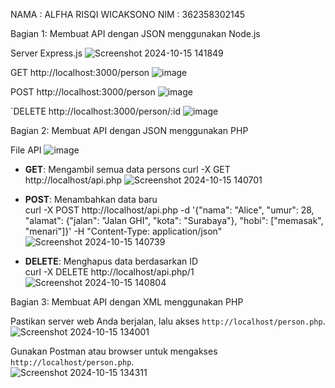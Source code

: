 NAMA : ALFHA RISQI WICAKSONO
NIM : 362358302145

Bagian 1: Membuat API dengan JSON menggunakan Node.js

Server	Express.js
![Screenshot 2024-10-15 141849](https://github.com/user-attachments/assets/13e6cf08-af97-47f4-8499-4ad549263ad6)

GET	http://localhost:3000/person
![image](https://github.com/user-attachments/assets/392cdbd5-7939-4332-a5ea-fbcf0d625abb)

POST	http://localhost:3000/person
![image](https://github.com/user-attachments/assets/ec04a911-5811-4564-a500-668ff35e33c3)

`DELETE	http://localhost:3000/person/:id
![image](https://github.com/user-attachments/assets/d343dfa5-bc78-4a8e-b657-18f053638c89)

Bagian 2: Membuat API dengan JSON menggunakan PHP

File	API
![image](https://github.com/user-attachments/assets/2b4b95b6-4bb4-41a9-86d2-24ec7f50c71e)

-	**GET**:	Mengambil	semua	data	persons	
curl -X GET http://localhost/api.php
![Screenshot 2024-10-15 140701](https://github.com/user-attachments/assets/7f56548f-058d-4c96-b407-748c7402e07b)


-	**POST**:	Menambahkan	data	baru	
curl -X POST http://localhost/api.php -d '{"nama": "Alice", "umur": 28, 
"alamat": {"jalan": "Jalan GHI", "kota": "Surabaya"}, "hobi": ["memasak", 
"menari"]}' -H "Content-Type: application/json"
![Screenshot 2024-10-15 140739](https://github.com/user-attachments/assets/44041260-0ed4-4683-9210-2de3a2f54270)

-	**DELETE**:	Menghapus	data	berdasarkan	ID	
curl -X DELETE http://localhost/api.php/1
![Screenshot 2024-10-15 140804](https://github.com/user-attachments/assets/94f70991-70c8-4e1a-8c8b-af2b11e3fcca)

Bagian 3: Membuat API dengan XML menggunakan PHP

Pastikan	server	web	Anda	berjalan,	lalu	akses	`http://localhost/person.php`.
![Screenshot 2024-10-15 134001](https://github.com/user-attachments/assets/e54c5ad7-f0c1-47fe-bbd8-dd78714e197c)

Gunakan	Postman	atau	browser	untuk	mengakses	`http://localhost/person.php`.	
![Screenshot 2024-10-15 134311](https://github.com/user-attachments/assets/587a2e8d-600e-4360-a13f-e3e940807254)



